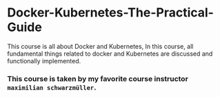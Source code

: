 # Docker-Kubernetes-The-Practical-Guide
This course is all about Docker and Kubernetes, In this course, all fundamental things related to docker and Kubernetes are discussed and functionally implemented.

### This course is taken by my favorite course instructor `maximilian schwarzmüller`.
